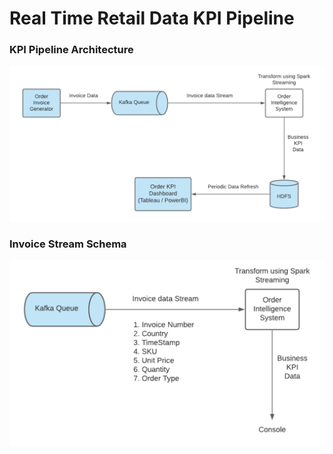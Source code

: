 # Real Time Retail Data KPI Pipeline

### KPI Pipeline Architecture

![KPI Pipeline Architecture](https://github.com/santosh-gs/real-time-retail-kpi-pipeline/blob/main/images/kpi_pipeline_architecture.png?raw=true)


### Invoice Stream Schema

![Invoice Stream Schema](https://github.com/santosh-gs/real-time-retail-kpi-pipeline/blob/main/images/invoice_stream_schema.png?raw=true)